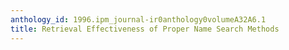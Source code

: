 ```yaml
---
anthology_id: 1996.ipm_journal-ir0anthology0volumeA32A6.1
title: Retrieval Effectiveness of Proper Name Search Methods
---
```

